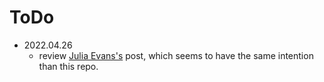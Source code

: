 # ToDo

- 2022.04.26
  - review [Julia
    Evans's](https://jvns.ca/blog/2022/04/12/a-list-of-new-ish--command-line-tools/)
    post, which seems to have the same intention than this repo.

